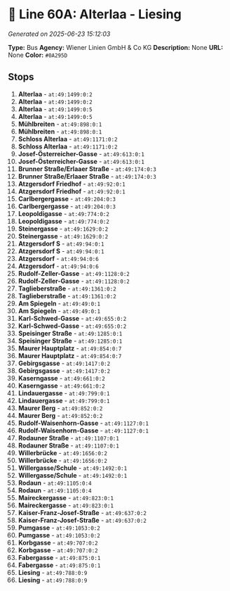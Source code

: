 # 🚌 Line 60A: Alterlaa - Liesing

*Generated on 2025-06-23 15:12:03*

**Type:** Bus
**Agency:** Wiener Linien GmbH & Co KG
**Description:** None
**URL:** None
**Color:** `#0A295D`

## Stops

1. **Alterlaa** - `at:49:1499:0:2`
2. **Alterlaa** - `at:49:1499:0:2`
3. **Alterlaa** - `at:49:1499:0:5`
4. **Alterlaa** - `at:49:1499:0:5`
5. **Mühlbreiten** - `at:49:898:0:1`
6. **Mühlbreiten** - `at:49:898:0:1`
7. **Schloss Alterlaa** - `at:49:1171:0:2`
8. **Schloss Alterlaa** - `at:49:1171:0:2`
9. **Josef-Österreicher-Gasse** - `at:49:613:0:1`
10. **Josef-Österreicher-Gasse** - `at:49:613:0:1`
11. **Brunner Straße/Erlaaer Straße** - `at:49:174:0:3`
12. **Brunner Straße/Erlaaer Straße** - `at:49:174:0:3`
13. **Atzgersdorf Friedhof** - `at:49:92:0:1`
14. **Atzgersdorf Friedhof** - `at:49:92:0:1`
15. **Carlbergergasse** - `at:49:204:0:3`
16. **Carlbergergasse** - `at:49:204:0:3`
17. **Leopoldigasse** - `at:49:774:0:2`
18. **Leopoldigasse** - `at:49:774:0:2`
19. **Steinergasse** - `at:49:1629:0:2`
20. **Steinergasse** - `at:49:1629:0:2`
21. **Atzgersdorf S** - `at:49:94:0:1`
22. **Atzgersdorf S** - `at:49:94:0:1`
23. **Atzgersdorf** - `at:49:94:0:6`
24. **Atzgersdorf** - `at:49:94:0:6`
25. **Rudolf-Zeller-Gasse** - `at:49:1128:0:2`
26. **Rudolf-Zeller-Gasse** - `at:49:1128:0:2`
27. **Taglieberstraße** - `at:49:1361:0:2`
28. **Taglieberstraße** - `at:49:1361:0:2`
29. **Am Spiegeln** - `at:49:49:0:1`
30. **Am Spiegeln** - `at:49:49:0:1`
31. **Karl-Schwed-Gasse** - `at:49:655:0:2`
32. **Karl-Schwed-Gasse** - `at:49:655:0:2`
33. **Speisinger Straße** - `at:49:1285:0:1`
34. **Speisinger Straße** - `at:49:1285:0:1`
35. **Maurer Hauptplatz** - `at:49:854:0:7`
36. **Maurer Hauptplatz** - `at:49:854:0:7`
37. **Gebirgsgasse** - `at:49:1417:0:2`
38. **Gebirgsgasse** - `at:49:1417:0:2`
39. **Kaserngasse** - `at:49:661:0:2`
40. **Kaserngasse** - `at:49:661:0:2`
41. **Lindauergasse** - `at:49:799:0:1`
42. **Lindauergasse** - `at:49:799:0:1`
43. **Maurer Berg** - `at:49:852:0:2`
44. **Maurer Berg** - `at:49:852:0:2`
45. **Rudolf-Waisenhorn-Gasse** - `at:49:1127:0:1`
46. **Rudolf-Waisenhorn-Gasse** - `at:49:1127:0:1`
47. **Rodauner Straße** - `at:49:1107:0:1`
48. **Rodauner Straße** - `at:49:1107:0:1`
49. **Willerbrücke** - `at:49:1656:0:2`
50. **Willerbrücke** - `at:49:1656:0:2`
51. **Willergasse/Schule** - `at:49:1492:0:1`
52. **Willergasse/Schule** - `at:49:1492:0:1`
53. **Rodaun** - `at:49:1105:0:4`
54. **Rodaun** - `at:49:1105:0:4`
55. **Maireckergasse** - `at:49:823:0:1`
56. **Maireckergasse** - `at:49:823:0:1`
57. **Kaiser-Franz-Josef-Straße** - `at:49:637:0:2`
58. **Kaiser-Franz-Josef-Straße** - `at:49:637:0:2`
59. **Pumgasse** - `at:49:1053:0:2`
60. **Pumgasse** - `at:49:1053:0:2`
61. **Korbgasse** - `at:49:707:0:2`
62. **Korbgasse** - `at:49:707:0:2`
63. **Fabergasse** - `at:49:875:0:1`
64. **Fabergasse** - `at:49:875:0:1`
65. **Liesing** - `at:49:788:0:9`
66. **Liesing** - `at:49:788:0:9`